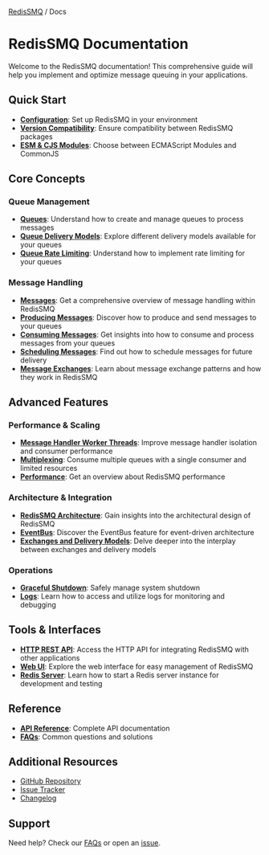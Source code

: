 [RedisSMQ](../README.md) / Docs

# RedisSMQ Documentation

Welcome to the RedisSMQ documentation! This comprehensive guide will help you implement and optimize message queuing in your applications.

## Quick Start

- **[Configuration](configuration.md)**: Set up RedisSMQ in your environment
- **[Version Compatibility](version-compatibility.md)**: Ensure compatibility between RedisSMQ packages
- **[ESM & CJS Modules](esm-cjs-modules.md)**: Choose between ECMAScript Modules and CommonJS

## Core Concepts

### Queue Management

- **[Queues](queues.md)**: Understand how to create and manage queues to process messages
- **[Queue Delivery Models](queue-delivery-models.md)**: Explore different delivery models available for your queues
- **[Queue Rate Limiting](queue-rate-limiting.md)**: Understand how to implement rate limiting for your queues

### Message Handling

- **[Messages](messages.md)**: Get a comprehensive overview of message handling within RedisSMQ
- **[Producing Messages](producing-messages.md)**: Discover how to produce and send messages to your queues
- **[Consuming Messages](consuming-messages.md)**: Get insights into how to consume and process messages from your queues
- **[Scheduling Messages](scheduling-messages.md)**: Find out how to schedule messages for future delivery
- **[Message Exchanges](message-exchanges.md)**: Learn about message exchange patterns and how they work in RedisSMQ

## Advanced Features

### Performance & Scaling

- **[Message Handler Worker Threads](message-handler-worker-threads.md)**: Improve message handler isolation and consumer performance
- **[Multiplexing](multiplexing.md)**: Consume multiple queues with a single consumer and limited resources
- **[Performance](performance.md)**: Get an overview about RedisSMQ performance

### Architecture & Integration

- **[RedisSMQ Architecture](redis-smq-architecture.md)**: Gain insights into the architectural design of RedisSMQ
- **[EventBus](event-bus.md)**: Discover the EventBus feature for event-driven architecture
- **[Exchanges and Delivery Models](exchanges-and-delivery-models.md)**: Delve deeper into the interplay between exchanges and delivery models

### Operations

- **[Graceful Shutdown](graceful-shutdown.md)**: Safely manage system shutdown
- **[Logs](https://github.com/weyoss/redis-smq/blob/master/packages/redis-smq-common/docs/README.md#logs)**: Learn how to access and utilize logs for monitoring and debugging

## Tools & Interfaces

- **[HTTP REST API](../../../packages/redis-smq-rest-api/README.md)**: Access the HTTP API for integrating RedisSMQ with other applications
- **[Web UI](../../../packages/redis-smq-web-ui/README.md)**: Explore the web interface for easy management of RedisSMQ
- **[Redis Server](../../../packages/redis-smq-common/docs/redis-server.md)**: Learn how to start a Redis server instance for development and testing

## Reference

- **[API Reference](api/README.md)**: Complete API documentation
- **[FAQs](faqs/README.md)**: Common questions and solutions

## Additional Resources

- [GitHub Repository](https://github.com/weyoss/redis-smq)
- [Issue Tracker](https://github.com/weyoss/redis-smq/issues)
- [Changelog](https://github.com/weyoss/redis-smq/blob/master/CHANGELOG.md)

## Support

Need help? Check our [FAQs](faqs/README.md) or open an [issue](https://github.com/weyoss/redis-smq/issues).
